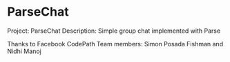 # ParseChat
Project: ParseChat
Description: Simple group chat implemented with Parse

Thanks to Facebook CodePath
Team members: Simon Posada Fishman and Nidhi Manoj
